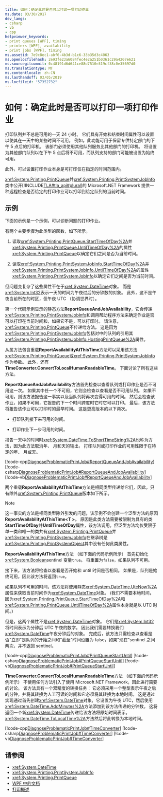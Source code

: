 ```yaml
---
title: 如何：确定此时是否可以打印一项打印作业
ms.date: 03/30/2017
dev_langs:
- csharp
- vb
- cpp
helpviewer_keywords:
- print queues [WPF], timing
- printers [WPF], availability
- print jobs [WPF], timing
ms.assetid: 7e9c8ec1-abf6-4b3d-b1c6-33b35d3c4063
ms.openlocfilehash: 2e93fe23a6084fec4e2a251b0361c29a4207e621
ms.sourcegitcommit: 0c48191d6d641ce88d7510e319cf38c0e35697d0
ms.translationtype: MT
ms.contentlocale: zh-CN
ms.lasthandoff: 03/05/2019
ms.locfileid: "57352732"
---
```

# <a name="how-to-discover-whether-a-print-job-can-be-printed-at-this-time-of-day"></a>如何：确定此时是否可以打印一项打印作业
打印队列并不总是可用的一天 24 小时。 它们具有开始和结束时间属性可以设置以使其在一天中的某些时间不可用。 例如，此功能可用于保留专供特定部门的下午 5 点后的打印机。 该部门必须使用其他队列服务比其他部门的打印机。 将设置为其他部门队列以在下午 5 点后将不可用，而队列支持的部门可能被设置为始终可用。  
  
 此外，可以设置打印作业本身是可打印仅在指定的时间范围内。  
  
 <xref:System.Printing.PrintQueue>并<xref:System.Printing.PrintSystemJobInfo>类中公开[!INCLUDE[TLA#tla_api#plural](../../../../includes/tlasharptla-apisharpplural-md.md)]的 Microsoft.NET Framework 提供一种远程检查是否给定的打印作业可以打印到给定队列的当前时间。  
  
## <a name="example"></a>示例  
 下面的示例是一个示例，可以诊断问题的打印作业。  
  
 有两个主要步骤为此类型的函数，如下所示。  
  
1.  读取<xref:System.Printing.PrintQueue.StartTimeOfDay%2A>并<xref:System.Printing.PrintQueue.UntilTimeOfDay%2A>的属性<xref:System.Printing.PrintQueue>以确定它们之间是否为当前时间。  
  
2.  读取<xref:System.Printing.PrintSystemJobInfo.StartTimeOfDay%2A>并<xref:System.Printing.PrintSystemJobInfo.UntilTimeOfDay%2A>的属性<xref:System.Printing.PrintSystemJobInfo>以确定它们之间是否为当前时间。  
  
 但问题变复杂了这些属性不在于<xref:System.DateTime>对象。 而是<xref:System.Int32>表示一天的时间为午夜过后的分钟数的对象。 此外，这不是午夜当前所在的时区，但午夜 UTC （协调世界时）。  
  
 第一个代码示例显示的静态方法**ReportQueueAndJobAvailability**，它会传递<xref:System.Printing.PrintSystemJobInfo>和调用帮助程序方法来确定作业是否可以打印在当前时间和，如果它不是，可以打印时。 请注意，<xref:System.Printing.PrintQueue>不传递给方法。 这是因为<xref:System.Printing.PrintSystemJobInfo>包括对中的队列的引用其<xref:System.Printing.PrintSystemJobInfo.HostingPrintQueue%2A>属性。  
  
 从属方法包含重载**ReportAvailabilityAtThisTime**方法可以采用该方法<xref:System.Printing.PrintQueue>或<xref:System.Printing.PrintSystemJobInfo>作为参数。 此外，还有**TimeConverter.ConvertToLocalHumanReadableTime**。 下面讨论了所有这些方法。  
  
 **ReportQueueAndJobAvailability**方法首先检查以查看队列或打印作业是否不可用这一次。 如果其中任一个不可用，它则会检查以查看是否不可用队列。 如果不可用，则该方法报告这一事实以及当队列将再次变得可用的时间。 然后会检查该作业，如果不可用，它报告的下一个时间跨度时它时它可以打印。 最后，该方法将报告该作业可以打印时的最早时间。 这是更高版本的以下两次。  
  
-   打印队列接下来可用的时间。  
  
-   打印作业下一步可用的时间。  
  
 报告一天中的时间时<xref:System.DateTime.ToShortTimeString%2A>也称为方法，因为此方法取消年、 月和天的输出。 打印队列或打印作业的可用性限于在特定的年、 月或天。  
  
 [!code-cpp[DiagnoseProblematicPrintJob#ReportQueueAndJobAvailability](~/samples/snippets/cpp/VS_Snippets_Wpf/DiagnoseProblematicPrintJob/CPP/Program.cpp#reportqueueandjobavailability)]
 [!code-csharp[DiagnoseProblematicPrintJob#ReportQueueAndJobAvailability](~/samples/snippets/csharp/VS_Snippets_Wpf/DiagnoseProblematicPrintJob/CSharp/Program.cs#reportqueueandjobavailability)]
 [!code-vb[DiagnoseProblematicPrintJob#ReportQueueAndJobAvailability](~/samples/snippets/visualbasic/VS_Snippets_Wpf/DiagnoseProblematicPrintJob/visualbasic/program.vb#reportqueueandjobavailability)]  
  
 两个重载**ReportAvailabilityAtThisTime**方法是相同类型传递给它们，因此，只有除外<xref:System.Printing.PrintQueue>版本如下所示。  
  
> [!NOTE]
>  这一事实的方法是相同类型除外引发的问题，该示例不会创建一个泛型方法的原因**ReportAvailabilityAtThisTime\<T >**。 原因是此类方法需要被限制为具有的类**StartTimeOfDay**并**UntilTimeOfDay**属性，该方法调用，但泛型方法均仅受限于单一类和唯一的类共有<xref:System.Printing.PrintQueue>并<xref:System.Printing.PrintSystemJobInfo>在继承树是<xref:System.Printing.PrintSystemObject>其中没有任何此类属性。  
  
 **ReportAvailabilityAtThisTime**方法 （如下面的代码示例所示） 首先初始化<xref:System.Boolean>sentinel 变量`true`。 将重置为`false`，如果队列不可用。  
  
 接下来，该方法将检查以查看是否开始和 until 时间是否相同。 如果是，队列是始终可用，因此该方法将返回`true`。  
  
 如果队列不可用的时间，该方法将使用静态<xref:System.DateTime.UtcNow%2A>属性来获取当前时间作为<xref:System.DateTime>对象。 (我们不需要本地时间，因为<xref:System.Printing.PrintQueue.StartTimeOfDay%2A>和<xref:System.Printing.PrintQueue.UntilTimeOfDay%2A>属性本身就是以 UTC 时间。)  
  
 但是，这两个属性不是<xref:System.DateTime>对象。 它们是<xref:System.Int32>将时间表示为分钟后 UTC 午夜的数字。 因此我们需要转换我们<xref:System.DateTime>午夜分钟后的对象。 完成后，该方法只需检查以查看是否"立即"是队列的开始之间和"截至"时间设置为 false，如果"现在"sentinel 之间两次，并不返回 sentinel。  
  
 [!code-cpp[DiagnoseProblematicPrintJob#PrintQueueStartUntil](~/samples/snippets/cpp/VS_Snippets_Wpf/DiagnoseProblematicPrintJob/CPP/Program.cpp#printqueuestartuntil)]
 [!code-csharp[DiagnoseProblematicPrintJob#PrintQueueStartUntil](~/samples/snippets/csharp/VS_Snippets_Wpf/DiagnoseProblematicPrintJob/CSharp/Program.cs#printqueuestartuntil)]
 [!code-vb[DiagnoseProblematicPrintJob#PrintQueueStartUntil](~/samples/snippets/visualbasic/VS_Snippets_Wpf/DiagnoseProblematicPrintJob/visualbasic/program.vb#printqueuestartuntil)]  
  
 **TimeConverter.ConvertToLocalHumanReadableTime**方法 （如下面的代码示例所示） 不使用任何方法引入了使用 Microsoft.NET Framework，因此进行简要的讨论。 该方法具有一个双精度的转换任务： 它必须采用一个整型表示午夜之后的分钟，并将其转换为人工可读的时间和它必须将其转换为本地时间。 这是通过实现通过首先创建<xref:System.DateTime>对象，它设置为午夜 UTC，然后使用<xref:System.DateTime.AddMinutes%2A>方法添加到该方法传递的分钟数。 这将返回一个新<xref:System.DateTime>传递给该方法将原始时间表示。 <xref:System.DateTime.ToLocalTime%2A>方法然后将此转换为本地时间。  
  
 [!code-cpp[DiagnoseProblematicPrintJob#TimeConverter](~/samples/snippets/cpp/VS_Snippets_Wpf/DiagnoseProblematicPrintJob/CPP/Program.cpp#timeconverter)]
 [!code-csharp[DiagnoseProblematicPrintJob#TimeConverter](~/samples/snippets/csharp/VS_Snippets_Wpf/DiagnoseProblematicPrintJob/CSharp/Program.cs#timeconverter)]
 [!code-vb[DiagnoseProblematicPrintJob#TimeConverter](~/samples/snippets/visualbasic/VS_Snippets_Wpf/DiagnoseProblematicPrintJob/visualbasic/program.vb#timeconverter)]  
  
## <a name="see-also"></a>请参阅
- <xref:System.DateTime>
- <xref:System.Printing.PrintSystemJobInfo>
- <xref:System.Printing.PrintQueue>
- [WPF 中的文档](documents-in-wpf.md)
- [打印概述](printing-overview.md)

